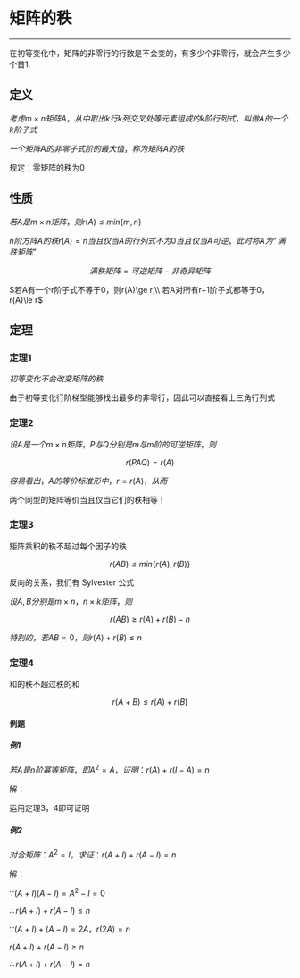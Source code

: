 # 矩阵的秩

---

在初等变化中，矩阵的非零行的行数是不会变的，有多少个非零行，就会产生多少个首1.

## 定义

$考虑m\times n矩阵A，从中取出k行k列交叉处等元素组成的k阶行列式，叫做A的一个k阶子式$

$一个矩阵A的非零子式阶的最大值，称为矩阵A的秩$

规定：零矩阵的秩为0

## 性质

$若A是m\times n矩阵，则r(A)\le min\{m,n\}$

$n阶方阵A的秩r(A)=n当且仅当A的行列式不为0当且仅当A可逆，此时称A为“满秩矩阵”$

$$满秩矩阵=可逆矩阵-非奇异矩阵$$

$若A有一个r阶子式不等于0，则r(A)\ge r;\\ 若A对所有r+1阶子式都等于0，r(A)\le r$

## 定理

### 定理1

$初等变化不会改变矩阵的秩$

由于初等变化行阶梯型能够找出最多的非零行，因此可以直接看上三角行列式

### 定理2

$设A是一个m\times n矩阵，P与Q分别是m与m阶的可逆矩阵，则$

$$r(PAQ)=r(A)$$

$容易看出，A的等价标准形中，r=r(A)，从而$

两个同型的矩阵等价当且仅当它们的秩相等！

### 定理3

矩阵乘积的秩不超过每个因子的秩

$$r(AB)\le min\{r(A),r(B)\}$$

反向的关系，我们有 Sylvester 公式

$设A,B分别是m\times n，n\times k矩阵，则$

$$r(AB)\ge r(A)+r(B)-n$$

$特别的，若AB=0，则r(A)+r(B)\le n$

### 定理4

和的秩不超过秩的和

$$r(A+B)\le r(A)+r(B)$$

#### 例题

##### 例1

$若A是n阶幂等矩阵，即A^2=A，证明：r(A)+r(I-A)=n$

解：

运用定理3，4即可证明

##### 例2

$对合矩阵：A^2=I，求证：r(A+I)+r(A-I)=n$

解：

$\because (A+I)(A-I)=A^2-I=0$

$\therefore r(A+I)+r(A-I)\le n$

$\because (A+I)+(A-I)=2A，r(2A)=n$

$r(A+I)+r(A-I)\ge n$

$\therefore r(A+I)+r(A-I)=n$
